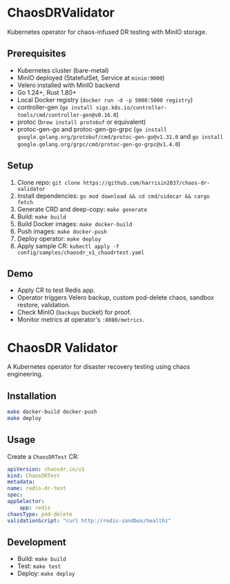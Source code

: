# ChaosDRValidator

Kubernetes operator for chaos-infused DR testing with MinIO storage.

## Prerequisites
- Kubernetes cluster (bare-metal)
- MinIO deployed (StatefulSet, Service at `minio:9000`)
- Velero installed with MinIO backend
- Go 1.24+, Rust 1.80+
- Local Docker registry (`docker run -d -p 5000:5000 registry`)
- controller-gen (`go install sigs.k8s.io/controller-tools/cmd/controller-gen@v0.16.0`)
- protoc (`brew install protobuf` or equivalent)
- protoc-gen-go and protoc-gen-go-grpc (`go install google.golang.org/protobuf/cmd/protoc-gen-go@v1.31.0` and `go install google.golang.org/grpc/cmd/protoc-gen-go-grpc@v1.4.0`)

## Setup
1. Clone repo: `git clone https://github.com/harrisin2037/chaos-dr-validator`
2. Install dependencies: `go mod download && cd cmd/sidecar && cargo fetch`
3. Generate CRD and deep-copy: `make generate`
4. Build: `make build`
5. Build Docker images: `make docker-build`
6. Push images: `make docker-push`
7. Deploy operator: `make deploy`
8. Apply sample CR: `kubectl apply -f config/samples/chaosdr_v1_chaodrtest.yaml`

## Demo
- Apply CR to test Redis app.
- Operator triggers Velero backup, custom pod-delete chaos, sandbox restore, validation.
- Check MinIO (`backups` bucket) for proof.
- Monitor metrics at operator's `:8080/metrics`.

# ChaosDR Validator

A Kubernetes operator for disaster recovery testing using chaos engineering.

## Installation
```bash
make docker-build docker-push
make deploy
```

## Usage
Create a `ChaosDRTest` CR:
```yaml
apiVersion: chaosdr.io/v1
kind: ChaosDRTest
metadata:
name: redis-dr-test
spec:
appSelector:
    app: redis
chaosType: pod-delete
validationScript: "curl http://redis-sandbox/healthz"
```

## Development
- Build: `make build`
- Test: `make test`
- Deploy: `make deploy`
